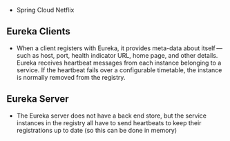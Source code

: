 - Spring Cloud Netflix
## Eureka Clients
- When a client registers with Eureka, it provides meta-data about itself — such as host, port, health indicator URL, home page, and other details. Eureka receives heartbeat messages from each instance belonging to a service. If the heartbeat fails over a configurable timetable, the instance is normally removed from the registry.

## Eureka Server
- The Eureka server does not have a back end store, but the service instances in the registry all have to send heartbeats to keep their registrations up to date (so this can be done in memory)